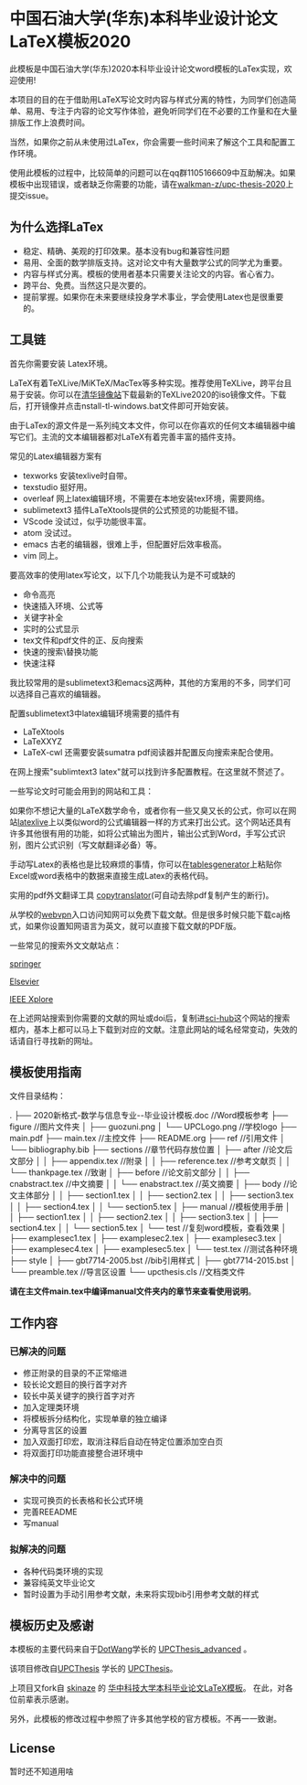 # 中国石油大学(华东)本科毕业设计论文LaTeX模板2020 

此模板是中国石油大学(华东)2020本科毕业设计论文word模板的LaTex实现，欢迎使用!

本项目的目的在于借助用LaTeX写论文时内容与样式分离的特性，为同学们创造简单、易用、专注于内容的论文写作体验，避免听同学们在不必要的工作量和在大量排版工作上浪费时间。

当然，如果你之前从未使用过LaTex，你会需要一些时间来了解这个工具和配置工作环境。

使用此模板的过程中，比较简单的问题可以在qq群1105166609中互助解决。如果模板中出现错误，或者缺乏你需要的功能，请在[walkman-z/upc-thesis-2020](https://github.com/walkman-z/upc-thesis-2020/issues)上提交issue。

## 为什么选择LaTex

+ 稳定、精确、美观的打印效果。基本没有bug和兼容性问题
+ 易用、全面的数学排版支持。这对论文中有大量数学公式的同学尤为重要。
+ 内容与样式分离。模板的使用者基本只需要关注论文的内容。省心省力。
+ 跨平台、免费。当然这只是次要的。
+ 提前掌握。如果你在未来要继续投身学术事业，学会使用Latex也是很重要的。



## 工具链

首先你需要安装 Latex环境。

LaTeX有着TeXLive/MiKTeX/MacTex等多种实现。推荐使用TeXLive，跨平台且易于安装。你可以在[清华镜像站](https://mirrors.tuna.tsinghua.edu.cn/CTAN/systems/texlive/Images/)下载最新的TeXLive2020的iso镜像文件。下载后，打开镜像并点击nstall-tl-windows.bat文件即可开始安装。


由于LaTex的源文件是一系列纯文本文件，你可以在你喜欢的任何文本编辑器中编写它们。主流的文本编辑器都对LaTeX有着完善丰富的插件支持。

常见的Latex编辑器方案有

+ texworks 安装texlive时自带。
+ texstudio 挺好用。
+ overleaf 网上latex编辑环境，不需要在本地安装tex环境，需要网络。
+ sublimetext3 插件LaTeXtools提供的公式预览的功能挺不错。
+ VScode 没试过，似乎功能很丰富。
+ atom 没试过。
+ emacs 古老的编辑器，很难上手，但配置好后效率极高。
+ vim 同上。


要高效率的使用latex写论文，以下几个功能我认为是不可或缺的

+ 命令高亮
+ 快速插入环境、公式等
+ 关键字补全
+ 实时的公式显示
+ tex文件和pdf文件的正、反向搜索
+ 快速的搜索\替换功能
+ 快速注释


我比较常用的是sublimetext3和emacs这两种，其他的方案用的不多，同学们可以选择自己喜欢的编辑器。


配置sublimetext3中latex编辑环境需要的插件有

+ LaTeXtools
+ LaTeXXYZ
+ LaTeX-cwl
  还需要安装sumatra pdf阅读器并配置反向搜索来配合使用。

在网上搜索"sublimtext3 latex"就可以找到许多配置教程。在这里就不赘述了。

一些写论文时可能会用到的网站和工具：

如果你不想记大量的LaTeX数学命令，或者你有一些又臭又长的公式，你可以在网站[latexlive](https://www.latexlive.com/)上以类似word的公式编辑器一样的方式来打出公式。这个网站还具有许多其他很有用的功能，如将公式输出为图片，输出公式到Word，手写公式识别，图片公式识别（写文献翻译必备）等。

手动写Latex的表格也是比较麻烦的事情，你可以在[tablesgenerator](https://www.tablesgenerator.com/)上粘贴你Excel或word表格中的数据来直接生成Latex的表格代码。

实用的pdf外文翻译工具 [copytranslator](https://copytranslator.github.io/)(可自动去除pdf复制产生的断行)。

从学校的[webvpn](https://wvpn.upc.edu.cn/)入口访问知网可以免费下载文献。但是很多时候只能下载caj格式，如果你设置知网语言为英文，就可以直接下载文献的PDF版。



一些常见的搜索外文文献站点：

[springer](https://www.springer.com/cn)

[Elsevier](https://www.sciencedirect.com/)

[IEEE Xplore](https://ieeexplore.ieee.org/Xplore/home.jsp)

在上述网站搜索到你需要的文献的网址或doi后，复制进[sci-hub](https://sci-hub.tw/)这个网站的搜索框内，基本上都可以马上下载到对应的文献。注意此网站的域名经常变动，失效的话请自行寻找新的网址。

## 模板使用指南

文件目录结构：

.
├── 2020新格式-数学与信息专业--毕业设计模板.doc //Word模板参考
├── figure  //图片文件夹
│   ├── guozuni.png
│   └── UPCLogo.png  //学校logo
├── main.pdf
├── main.tex  //主控文件
├── README.org
├── ref   //引用文件
│   └── bibliography.bib
├── sections  //章节代码存放位置
│   ├── after  //论文后文部分
│   │   ├── appendix.tex  //附录
│   │   ├── reference.tex  //参考文献页
│   │   └── thankpage.tex  //致谢
│   ├── before  //论文前文部分
│   │   ├── cnabstract.tex  //中文摘要
│   │   └── enabstract.tex  //英文摘要
│   ├── body  //论文主体部分
│   │   ├── section1.tex
│   │   ├── section2.tex
│   │   ├── section3.tex
│   │   ├── section4.tex
│   │   └── section5.tex
│   ├── manual  //模板使用手册
│   │   ├── section1.tex
│   │   ├── section2.tex
│   │   ├── section3.tex
│   │   ├── section4.tex
│   │   └── section5.tex
│   └── test  //复刻word模板，查看效果
│       ├── examplesec1.tex
│       ├── examplesec2.tex
│       ├── examplesec3.tex
│       ├── examplesec4.tex
│       ├── examplesec5.tex
│       └── test.tex  //测试各种环境
├── style
│   ├── gbt7714-2005.bst  //bib引用样式
│   ├── gbt7714-2015.bst
│   └── preamble.tex  //导言区设置
└── upcthesis.cls  //文档类文件

**请在主文件main.tex中编译manual文件夹内的章节来查看使用说明**。

## 工作内容

### 已解决的问题

+ 修正附录的目录的不正常缩进
+ 较长论文题目的换行首字对齐
+ 较长中英关键字的换行首字对齐
+ 加入定理类环境
+ 将模板拆分结构化，实现单章的独立编译
+ 分离导言区的设置
+ 加入双面打印宏，取消注释后自动在特定位置添加空白页
+ 将双面打印功能直接整合进环境中

### 解决中的问题

+ 实现可换页的长表格和长公式环境
+ 完善REEADME
+ 写manual

### 拟解决的问题

+ 各种代码类环境的实现
+ 兼容纯英文毕业论文
+ 暂时设置为手动引用参考文献，未来将实现bib引用参考文献的样式

## 模板历史及感谢

本模板的主要代码来自于[DotWang](https://github.com/DotWang)学长的 [UPCThesis_advanced](https://github.com/DotWang/UPCThesis_advanced/commits/master) 。

该项目修改自[UPCThesis](https://github.com/UPCLaTeX) 学长的 [UPCThesis](https://github.com/UPCLaTeX/UPCThesis)。

上项目又fork自 [skinaze](https://github.com/skinaze) 的 [华中科技大学本科毕业论文LaTeX模板](https://github.com/skinaze/HUSTPaperTemp)。
在此，对各位前辈表示感谢。

另外，此模板的修改过程中参照了许多其他学校的官方模板。不再一一致谢。

## License                                                         

暂时还不知道用啥